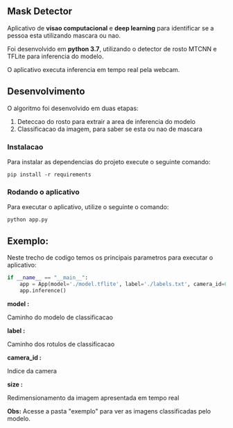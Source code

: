 ## Mask Detector 

Aplicativo de **visao computacional** e  **deep learning** para identificar se a pessoa esta utilizando mascara ou nao.

Foi desenvolvido em **python 3.7**, utilizando o detector de rosto MTCNN e TFLite para inferencia do modelo.


O aplicativo executa inferencia em tempo real pela webcam.

## Desenvolvimento
 
 O algoritmo foi desenvolvido em duas etapas:

1. Deteccao do rosto para extrair a area de inferencia do modelo
2.  Classificacao da imagem, para saber se esta ou nao de mascara
	


### Instalacao

Para instalar as dependencias do projeto execute o seguinte comando:

	pip install -r requirements



### Rodando o aplicativo

Para executar o aplicativo, utilize o seguinte o comando:

	python app.py


## Exemplo:

Neste trecho de codigo temos os principais parametros para executar o aplicativo:

```python
if __name__ == "__main__":    
    app = App(model='./model.tflite', label='./labels.txt', camera_id=0, size=480)  
    app.inference()
```


**model :** 

Caminho do modelo de classificacao

**label :** 

Caminho dos rotulos de classificacao

**camera_id :** 

Indice da camera

**size :** 

Redimensionamento da imagem apresentada em tempo real



**Obs:** Acesse a pasta "exemplo" para ver as imagens classificadas pelo modelo.